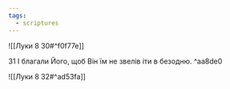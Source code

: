 ```yaml
---
tags:
  - scriptures
---
```


![[Луки 8 30#^f0f77e]]

31 І благали Його, щоб Він їм не звелів іти в безодню. ^aa8de0

![[Луки 8 32#^ad53fa]]